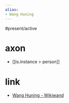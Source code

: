 ```yaml
---
alias:
- Wang Huning
---
```

#present/active 

# axon
- [[is.instance > person]]

# link
- [Wang Huning - Wikiwand](https://www.wikiwand.com/en/Wang_Huning)

